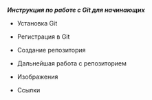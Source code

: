 _**Инструкция по работе с Git для начинающих**_

* Установка Git

* Регистрация в Git

* Создание репозитория

* Дальнейшая работа с репозиторием

* Изображения

* Ссылки